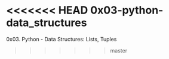 <<<<<<< HEAD
0x03-python-data_structures
=======
0x03. Python - Data Structures: Lists, Tuples
>>>>>>> master
